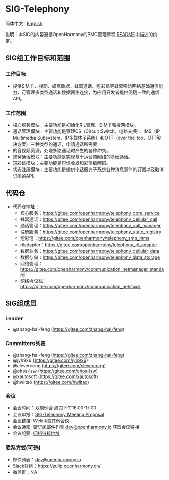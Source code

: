 # SIG-Telephony
简体中文 | [English](./sig_telephony.md)

说明：本SIG的内容遵循OpenHarmony的PMC管理章程 [README](/zh/pmc.md)中描述的约定。

## SIG组工作目标和范围

### 工作目标
- 提供SIM卡、搜网、蜂窝数据、蜂窝通话、短彩信等蜂窝移动网络基础通信能力，可管理多类型通话和数据网络连接，为应用开发者提供便捷一致的通信API。

### 工作范围
- 核心服务模块：主要功能是初始化RIL管理、SIM卡和搜网模块。
- 通话管理模块：主要功能是管理CS（Circuit Switch，电路交换）、IMS（IP Multimedia Subsystem，IP多媒体子系统）和OTT（over the top，OTT解决方案）三种类型的通话，申请通话所需要
- 的音视频资源，处理多路通话时产生的各种冲突。
- 蜂窝通话模块：主要功能是实现基于运营商网络的基础通话。
- 短彩信模块：主要功能是短信收发和彩信编解码。
- 状态注册模块：主要功能是提供电话服务子系统各种消息事件的订阅以及取消订阅的API。

## 代码仓
- 代码仓地址：
  - 核心服务：https://gitee.com/openharmony/telephony_core_service
  - 蜂窝通话：https://gitee.com/openharmony/telephony_cellular_call
  - 通话管理：https://gitee.com/openharmony/telephony_call_manager
  - 注册服务：https://gitee.com/openharmony/telephony_state_registry
  - 短彩信：https://gitee.com/openharmony/telephony_sms_mms
  - riladapter：https://gitee.com/openharmony/telephony_ril_adapter
  - 数据业务：https://gitee.com/openharmony/telephony_cellular_data
  - 数据存储：https://gitee.com/openharmony/telephony_data_storage
  - 网络管理：https://gitee.com/openharmony/communication_netmanager_standard
  - 网络协议栈：https://gitee.com/openharmony/communication_netstack

## SIG组成员

### Leader
- @zhang-hai-feng (https://gitee.com/zhang-hai-feng)

### Committers列表
- @zhang-hai-feng (https://gitee.com/zhang-hai-feng)
- @jyh926 (https://gitee.com/jyh926)
- @clevercong (https://gitee.com/clevercong)
- @ohos-lsw (https://gitee.com/ohos-lsw)
- @xautosoft (https://gitee.com/xautosoft)
- @hwlitao (https://gitee.com/hwlitao)

### 会议
 - 会议时间：双周例会 周四下午16:00-17:00
 - 会议申报：[SIG-Telephony Meeting Proposal](https://shimo.im/sheets/wgwGRwc9KCYH6Txv/MODOC)
 - 会议链接: Welink或其他会议
 - 会议通知: 请[订阅](https://lists.openatom.io/postorius/lists/dev.openharmony.io)邮件列表 dev@openharmony.io 获取会议链接
 - 会议纪要: [归档链接地址](https://gitee.com/openharmony-sig/sig-content)

### 联系方式(可选)

- 邮件列表：dev@openharmony.io
- Slack群组：https://zulip.openharmony.cn/
- 微信群：NA
